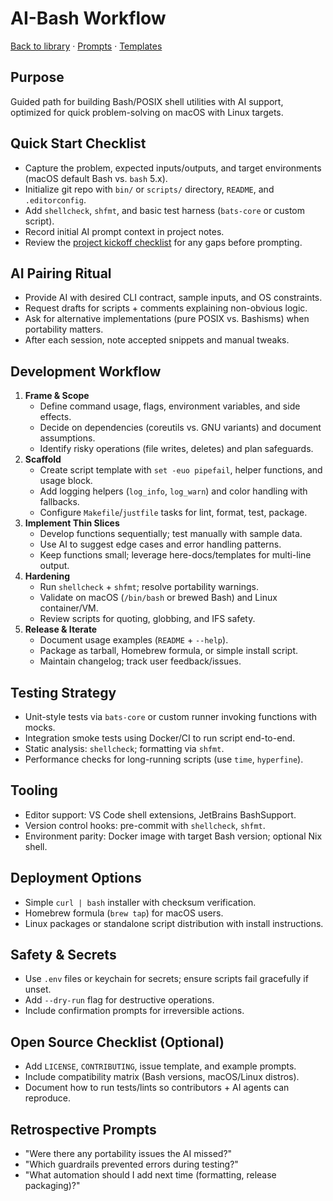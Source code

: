 # AI-Bash Workflow

[Back to library](../README.md) · [Prompts](../prompts/ai-prompt-bash.txt) · [Templates](../templates/README.md)

## Purpose
Guided path for building Bash/POSIX shell utilities with AI support, optimized for quick problem-solving on macOS with Linux targets.

## Quick Start Checklist
- Capture the problem, expected inputs/outputs, and target environments (macOS default Bash vs. `bash` 5.x).
- Initialize git repo with `bin/` or `scripts/` directory, `README`, and `.editorconfig`.
- Add `shellcheck`, `shfmt`, and basic test harness (`bats-core` or custom script).
- Record initial AI prompt context in project notes.
- Review the [project kickoff checklist](../templates/project-kickoff-checklist.md) for any gaps before prompting.

## AI Pairing Ritual
- Provide AI with desired CLI contract, sample inputs, and OS constraints.
- Request drafts for scripts + comments explaining non-obvious logic.
- Ask for alternative implementations (pure POSIX vs. Bashisms) when portability matters.
- After each session, note accepted snippets and manual tweaks.

## Development Workflow
1. **Frame & Scope**
   - Define command usage, flags, environment variables, and side effects.
   - Decide on dependencies (coreutils vs. GNU variants) and document assumptions.
   - Identify risky operations (file writes, deletes) and plan safeguards.
2. **Scaffold**
   - Create script template with `set -euo pipefail`, helper functions, and usage block.
   - Add logging helpers (`log_info`, `log_warn`) and color handling with fallbacks.
   - Configure `Makefile`/`justfile` tasks for lint, format, test, package.
3. **Implement Thin Slices**
   - Develop functions sequentially; test manually with sample data.
   - Use AI to suggest edge cases and error handling patterns.
   - Keep functions small; leverage here-docs/templates for multi-line output.
4. **Hardening**
   - Run `shellcheck` + `shfmt`; resolve portability warnings.
   - Validate on macOS (`/bin/bash` or brewed Bash) and Linux container/VM.
   - Review scripts for quoting, globbing, and IFS safety.
5. **Release & Iterate**
   - Document usage examples (`README` + `--help`).
   - Package as tarball, Homebrew formula, or simple install script.
   - Maintain changelog; track user feedback/issues.

## Testing Strategy
- Unit-style tests via `bats-core` or custom runner invoking functions with mocks.
- Integration smoke tests using Docker/CI to run script end-to-end.
- Static analysis: `shellcheck`; formatting via `shfmt`.
- Performance checks for long-running scripts (use `time`, `hyperfine`).

## Tooling
- Editor support: VS Code shell extensions, JetBrains BashSupport.
- Version control hooks: pre-commit with `shellcheck`, `shfmt`.
- Environment parity: Docker image with target Bash version; optional Nix shell.

## Deployment Options
- Simple `curl | bash` installer with checksum verification.
- Homebrew formula (`brew tap`) for macOS users.
- Linux packages or standalone script distribution with install instructions.

## Safety & Secrets
- Use `.env` files or keychain for secrets; ensure scripts fail gracefully if unset.
- Add `--dry-run` flag for destructive operations.
- Include confirmation prompts for irreversible actions.

## Open Source Checklist (Optional)
- Add `LICENSE`, `CONTRIBUTING`, issue template, and example prompts.
- Include compatibility matrix (Bash versions, macOS/Linux distros).
- Document how to run tests/lints so contributors + AI agents can reproduce.

## Retrospective Prompts
- "Were there any portability issues the AI missed?"
- "Which guardrails prevented errors during testing?"
- "What automation should I add next time (formatting, release packaging)?"
